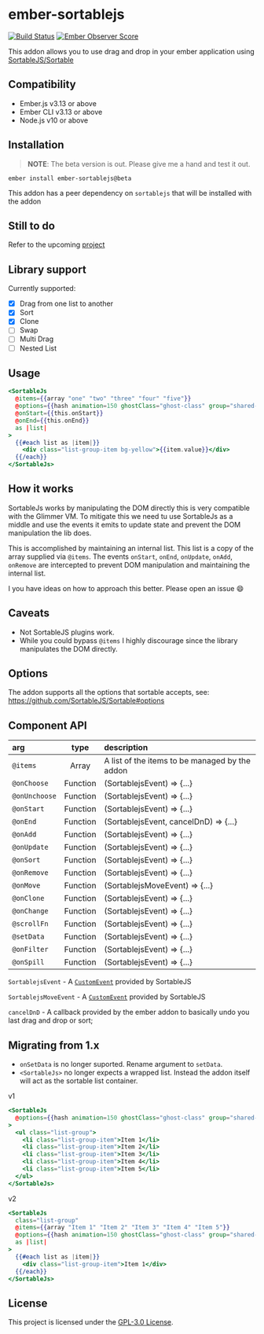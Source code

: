 ember-sortablejs
==============================================================================
[![Build Status](https://travis-ci.org/SortableJS/ember-sortablejs.svg?branch=master)](https://travis-ci.org/SortableJS/ember-sortablejs)
[![Ember Observer Score](https://emberobserver.com/badges/ember-sortablejs.svg)](https://emberobserver.com/addons/ember-sortablejs)

This addon allows you to use drag and drop in your ember application using [SortableJS/Sortable](https://github.com/SortableJS/Sortable)

Compatibility
------------------------------------------------------------------------------

* Ember.js v3.13 or above
* Ember CLI v3.13 or above
* Node.js v10 or above

Installation
------------------------------------------------------------------------------
> **NOTE**: The beta version is out. Please give me a hand and test it out.
```
ember install ember-sortablejs@beta
```

This addon has a peer dependency on `sortablejs` that will be installed with the addon

Still to do
------------------------------------------------------------------------------
Refer to the upcoming [project](https://github.com/SortableJS/ember-sortablejs/projects/2)

Library support
------------------------------------------------------------------------------
Currently supported:
- [x] Drag from one list to another
- [x] Sort
- [x] Clone
- [ ] Swap
- [ ] Multi Drag
- [ ] Nested List

Usage
------------------------------------------------------------------------------

```hbs
<SortableJs
  @items={{array "one" "two" "three" "four" "five"}}
  @options={{hash animation=150 ghostClass="ghost-class" group="shared-list"}}
  @onStart={{this.onStart}}
  @onEnd={{this.onEnd}}
  as |list|
>
  {{#each list as |item|}}
    <div class="list-group-item bg-yellow">{{item.value}}</div>
  {{/each}}
</SortableJs>
```

How it works
------------------------------------------------------------------------------
SortableJs works by manipulating the DOM directly this is very compatible with
the Glimmer VM. To mitigate this we need tu use SortableJs as a middle and use
the events it emits to update state and prevent the DOM manipulation the lib does.

This is accomplished by maintaining an internal list. This list is a copy of the
array supplied via `@items`. The events `onStart`, `onEnd`, `onUpdate`, `onAdd`,
`onRemove` are intercepted to prevent DOM manipulation and maintaining the internal
list.

I you have ideas on how to approach this better. Please open an issue 😄

Caveats
------------------------------------------------------------------------------
- Not SortableJS plugins work.
- While you could bypass `@items` I highly discourage since the library manipulates the DOM directly.

Options
------------------------------------------------------------------------------
The addon supports all the options that sortable accepts, see: https://github.com/SortableJS/Sortable#options

Component API
------------------------------------------------------------------------------
|arg|type|description|
|:---|:---:|:---|
| `@items`| Array | A list of the items to be managed by the addon|
| `@onChoose`   | Function | (SortablejsEvent) => {...}
| `@onUnchoose` | Function | (SortablejsEvent) => {...}
| `@onStart`    | Function | (SortablejsEvent) => {...}
| `@onEnd`      | Function | (SortablejsEvent, cancelDnD) => {...}
| `@onAdd`      | Function | (SortablejsEvent) => {...}
| `@onUpdate`   | Function | (SortablejsEvent) => {...}
| `@onSort`     | Function | (SortablejsEvent) => {...}
| `@onRemove`   | Function | (SortablejsEvent) => {...}
| `@onMove`     | Function | (SortablejsMoveEvent) => {...}
| `@onClone`    | Function | (SortablejsEvent) => {...}
| `@onChange`   | Function | (SortablejsEvent) => {...}
| `@scrollFn`   | Function | (SortablejsEvent) => {...}
| `@setData`    | Function | (SortablejsEvent) => {...}
| `@onFilter`   | Function | (SortablejsEvent) => {...}
| `@onSpill`    | Function | (SortablejsEvent) => {...}

`SortablejsEvent` - A [`CustomEvent`](https://github.com/SortableJS/Sortable#event-object-demo) provided by SortableJS

`SortablejsMoveEvent` - A [`CustomEvent`](https://github.com/SortableJS/Sortable#move-event-object) provided by SortableJS

`cancelDnD` - A callback provided by the ember addon to basically undo you last drag and drop or sort;

Migrating from 1.x
------------------------------------------------------------------------------
- `onSetData` is no longer suported. Rename argument to `setData`.
- `<SortableJs>` no longer expects a wrapped list. Instead the addon itself will act as the sortable list container.

v1
```hbs
<SortableJs
  @options={{hash animation=150 ghostClass="ghost-class" group="shared-list"}}
>
  <ul class="list-group">
    <li class="list-group-item">Item 1</li>
    <li class="list-group-item">Item 2</li>
    <li class="list-group-item">Item 3</li>
    <li class="list-group-item">Item 4</li>
    <li class="list-group-item">Item 5</li>
  </ul>
</SortableJs>
```

v2
```hbs
<SortableJs
  class="list-group"
  @items={{array "Item 1" "Item 2" "Item 3" "Item 4" "Item 5"}}
  @options={{hash animation=150 ghostClass="ghost-class" group="shared-list"}}
  as |list|
>
  {{#each list as |item|}}
    <div class="list-group-item">Item 1</div>
  {{/each}}
</SortableJs>
```
License
------------------------------------------------------------------------------

This project is licensed under the [GPL-3.0 License](LICENSE.md).
